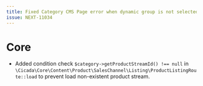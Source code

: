 ```yaml
---
title: Fixed Category CMS Page error when dynamic group is not selected
issue: NEXT-11034
---
```

# Core
*  Added condition check `$category->getProductStreamId() !== null` in `\Cicada\Core\Content\Product\SalesChannel\Listing\ProductListingRoute::load` to prevent load non-existent product stream.
